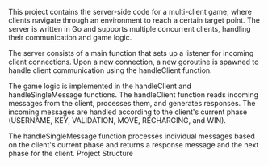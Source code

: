 This project contains the server-side code for a multi-client game, where clients navigate through an environment to reach a certain target point. The server is written in Go and supports multiple concurrent clients, handling their communication and game logic.

The server consists of a main function that sets up a listener for incoming client connections. Upon a new connection, a new goroutine is spawned to handle client communication using the handleClient function.

The game logic is implemented in the handleClient and handleSingleMessage functions. The handleClient function reads incoming messages from the client, processes them, and generates responses. The incoming messages are handled according to the client's current phase (USERNAME, KEY, VALIDATION, MOVE, RECHARGING, and WIN).

The handleSingleMessage function processes individual messages based on the client's current phase and returns a response message and the next phase for the client.
Project Structure
